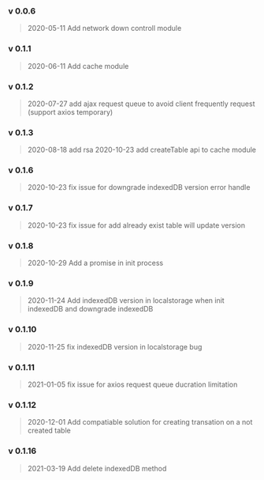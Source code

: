 ### v 0.0.6
> 2020-05-11 Add network down controll module

### v 0.1.1
> 2020-06-11 Add cache module

### v 0.1.2
> 2020-07-27 add ajax request queue to avoid client frequently request (support axios temporary)

### v 0.1.3
> 2020-08-18 add rsa
> 2020-10-23 add createTable api to cache module

### v 0.1.6
> 2020-10-23 fix issue for downgrade indexedDB version error handle

### v 0.1.7
> 2020-10-23 fix issue for add already exist table will update version

### v 0.1.8
> 2020-10-29 Add a promise in init process

### v 0.1.9
> 2020-11-24 Add indexedDB version in localstorage when init indexedDB and downgrade indexedDB

### v 0.1.10
> 2020-11-25 fix indexedDB version in localstorage bug

### v 0.1.11
> 2021-01-05 fix issue for axios request queue ducration limitation

### v 0.1.12
> 2020-12-01 Add compatiable solution for creating transation on a not created table

### v 0.1.16
> 2021-03-19 Add delete indexedDB method
